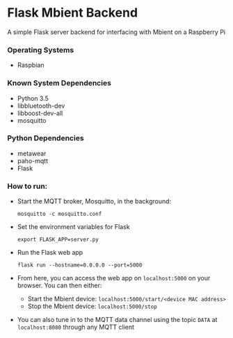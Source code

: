 # Flask Mbient Backend
A simple Flask server backend for interfacing with Mbient on a Raspberry Pi

### Operating Systems
- Raspbian

### Known System Dependencies
- Python 3.5
- libbluetooth-dev
- libboost-dev-all
- mosquitto

### Python Dependencies
- metawear
- paho-mqtt
- Flask

### How to run:
- Start the MQTT broker, Mosquitto, in the background:
  
  ```mosquitto -c mosquitto.conf```
- Set the environment variables for Flask
  
  ```export FLASK_APP=server.py```
- Run the Flask web app

  ```flask run --hostname=0.0.0.0 --port=5000```
  
- From here, you can access the web app on `localhost:5000` on your browser. You can then either:
  - Start the Mbient device: `localhost:5000/start/<device MAC address>`
  - Stop the Mbient device: `localhost:5000/stop`
 
- You can also tune in to the MQTT data channel using the topic `DATA` at `localhost:8080` through any MQTT client
  
